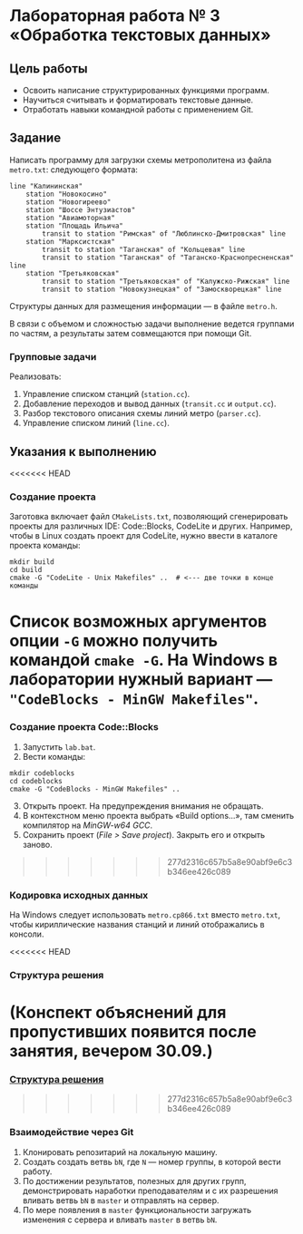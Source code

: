 # Лабораторная работа № 3 «Обработка текстовых данных»

## Цель работы

  * Освоить написание структурированных функциями программ.
  * Научиться считывать и форматировать текстовые данные.
  * Отработать навыки командной работы с применением Git.

## Задание

Написать программу для загрузки схемы метрополитена из файла `metro.txt`:
следующего формата:

```
line "Калининская"
    station "Новокосино"
    station "Новогиреево"
    station "Шоссе Энтузиастов"
    station "Авиамоторная"
    station "Площадь Ильича"
        transit to station "Римская" of "Люблинско-Дмитровская" line
    station "Марксистская"
        transit to station "Таганская" of "Кольцевая" line
        transit to station "Таганская" of "Таганско-Краснопресненская" line
    station "Третьяковская"
        transit to station "Третьяковская" of "Калужско-Рижская" line
        transit to station "Новокузнецкая" of "Замоскворецкая" line
```

Структуры данных для размещения информации — в файле `metro.h`.

В связи с объемом и сложностью задачи выполнение ведется группами по частям,
а результаты затем совмещаются при помощи Git.

### Групповые задачи

Реализовать:

1. Управление списком станций (`station.cc`).
2. Добавление переходов и вывод данных (`transit.cc` и `output.cc`).
3. Разбор текстового описания схемы линий метро (`parser.cc`).
4. Управление списком линий (`line.cc`).

## Указания к выполнению

<<<<<<< HEAD
### Создание проекта

Заготовка включает файл `CMakeLists.txt`, позволяющий сгенерировать проекты
для различных IDE: Code::Blocks, CodeLite и других. Например, чтобы в Linux
создать проект для CodeLite, нужно ввести в каталоге проекта команды:

```
mkdir build
cd build
cmake -G "CodeLite - Unix Makefiles" ..  # <--- две точки в конце команды
```

Список возможных аргументов опции `-G` можно получить командой `cmake -G`.
На Windows в лаборатории нужный вариант — `"CodeBlocks - MinGW Makefiles"`.
=======
### Создание проекта Code::Blocks

1. Запустить `lab.bat`.
2. Вести команды:

```
mkdir codeblocks
cd codeblocks
cmake -G "CodeBlocks - MinGW Makefiles" ..
```
3. Открыть проект. На предупреждения внимания не обращать.
4. В контекстном меню проекта выбрать «Build options...»,
   там сменить компилятор на *MinGW-w64 GCC*.
5. Сохранить проект (*File > Save project*). Закрыть его и открыть заново.
>>>>>>> 277d2316c657b5a8e90abf9e6c3b346ee426c089

### Кодировка исходных данных

На Windows следует использовать `metro.cp866.txt` вместо `metro.txt`,
чтобы кириллические названия станций и линий отображались в консоли.

<<<<<<< HEAD
### Структура решения

(Конспект объяснений для пропустивших появится после занятия, вечером 30.09.)
=======
### [Структура решения](metro.md)
>>>>>>> 277d2316c657b5a8e90abf9e6c3b346ee426c089

### Взаимодействие через Git

1. Клонировать репозитарий на локальную машину.
2. Создать создать ветвь `bN`, где `N` — номер группы, в которой вести работу.
3. По достижении результатов, полезных для других групп, демонстрировать
   наработки преподавателям и с их разрешения вливать ветвь `bN` в `master`
   и отправлять на сервер.
4. По мере появления в `master` функциональности загружать изменения с сервера
   и вливать `master` в ветвь `bN`.
